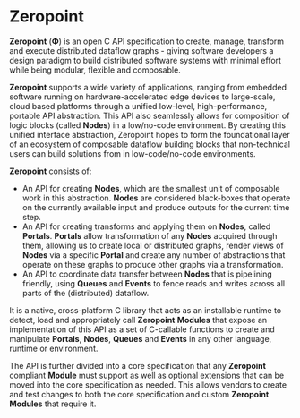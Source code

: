 # Zeropoint

**Zeropoint** (**Φ**) is an open C API specification to create, manage, transform and execute distributed dataflow graphs - giving software developers a design paradigm to build distributed software systems with minimal effort while being modular, flexible and composable.

**Zeropoint** supports a wide variety of applications, ranging from embedded software running on hardware-accelerated edge devices to large-scale, cloud based platforms through a unified low-level, high-performance, portable API abstraction. This API also seamlessly allows for composition of logic blocks (called **Nodes**) in a low/no-code environment. By creating this unified interface abstraction, Zeropoint hopes to form the foundational layer of an ecosystem of composable dataflow building blocks that non-technical users can build solutions from in low-code/no-code environments.

**Zeropoint** consists of:

* An API for creating **Nodes**, which are the smallest unit of composable work in this abstraction. **Nodes** are considered black-boxes that operate on the currently available input and produce outputs for the current time step.
* An API for creating transforms and applying them on **Nodes**, called **Portals**. **Portals** allow transformation of any **Nodes** acquired through them, allowing us to create local or distributed graphs, render views of **Nodes** via a specific **Portal** and create any number of abstractions that operate on these graphs to produce other graphs via a transformation.
* An API to coordinate data transfer between **Nodes** that is pipelining friendly, using **Queues** and **Events** to fence reads and writes across all parts of the (distributed) dataflow.

It is a native, cross-platform C library that acts as an installable runtime to detect, load and appropriately call **Zeropoint** **Modules** that expose an implementation of this API as a set of C-callable functions to create and manipulate **Portals**, **Nodes**, **Queues** and **Events** in any other language, runtime or environment.

The API is further divided into a core specification that any **Zeropoint** compliant **Module** must support as well as optional extensions that can be moved into the core specification as needed. This allows vendors to create and test changes to both the core specification and custom **Zeropoint Modules** that require it.
